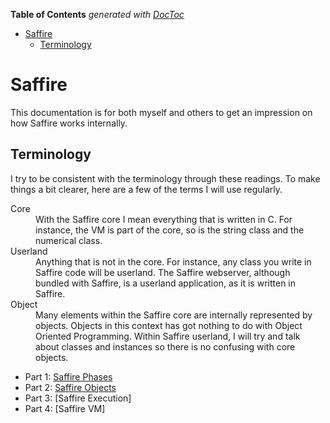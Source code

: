 <!-- START doctoc generated TOC please keep comment here to allow auto update -->
<!-- DON'T EDIT THIS SECTION, INSTEAD RE-RUN doctoc TO UPDATE -->
**Table of Contents**  *generated with [DocToc](https://github.com/thlorenz/doctoc)*

- [Saffire](#saffire)
  - [Terminology](#terminology)

<!-- END doctoc generated TOC please keep comment here to allow auto update -->

# Saffire
This documentation is for both myself and others to get an impression on how Saffire works internally.

## Terminology
I try to be consistent with the terminology through these readings. To make things a bit clearer, here are a few of the terms I will use regularly.

<dl>
  <dt>Core</dt>
  <dd>With the Saffire core I mean everything that is written in C. For instance, the VM is part of the core, so is the string class and the numerical class.</dd>
  <dt>Userland</dt>
  <dd>Anything that is not in the core. For instance, any class you write in Saffire code will be userland. The Saffire webserver, although bundled with Saffire, is a userland application, as it is written in Saffire.</dd>
  
  <dt>Object</dt>
  <dd>Many elements within the Saffire core are internally represented by objects. Objects in this context has got nothing to do with Object Oriented Programming. Within Saffire userland, I will try and talk about classes and instances so there is no confusing with core objects.</dd>
</dl>


- Part 1: [Saffire Phases](phases.md)
- Part 2: [Saffire Objects](objects.md)
- Part 3: [Saffire Execution]
- Part 4: [Saffire VM]
